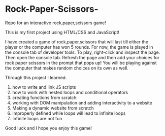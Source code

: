 # Rock-Paper-Scissors-
Repo for an interactive rock,paper,scissors game!

This is my first project using HTML/CSS and JavaScript!

I have created a game of rock,paper,scissors that will last till either the player or the computer has won 5 rounds. For now, the game is played in the console tab of developer tools. To play, right-click and inspect the page. Then open the console tab. Refresh the page and then add your choices for rock paper scissors in the prompt that pops up! You will be playing against the computer that makes random choices on its own as well.

Through this project I learned:
1) how to write and link JS scripts
2) how to work with nested loops and conditional operators
3) creating functions from scratch
4) working with DOM manipulation and adding interactivity to a website
5) Making a dynamic website from scratch
6) improperly defined while loops will lead to infinite loops
7) Infinite loops are not fun

Good luck and I hope you enjoy this game!

